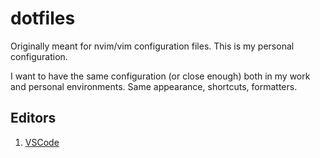 # dotfiles

Originally meant for nvim/vim configuration files. This is my personal configuration.

I want to have the same configuration (or close enough) both in my work and personal environments. Same appearance, shortcuts, formatters.

## Editors

1. [VSCode](./vscode/)
